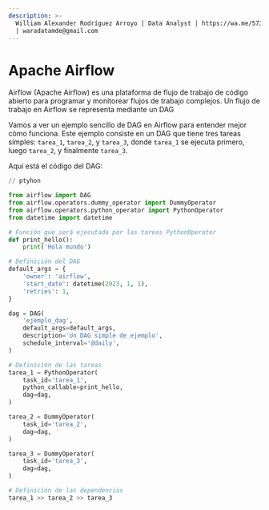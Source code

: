 ```yaml
---
description: >-
  William Alexander Rodríguez Arroyo | Data Analyst | https://wa.me/573117489870
  | waradatamde@gmail.com
---
```


# Apache Airflow

Airflow (Apache Airflow) es una plataforma de flujo de trabajo de código abierto para programar y monitorear flujos de trabajo complejos. Un flujo de trabajo en Airflow se representa mediante un DAG

Vamos a ver un ejemplo sencillo de DAG en Airflow para entender mejor cómo funciona. Este ejemplo consiste en un DAG que tiene tres tareas simples: `tarea_1`, `tarea_2`, y `tarea_3`, donde `tarea_1` se ejecuta primero, luego `tarea_2`, y finalmente `tarea_3`.

Aquí está el código del DAG:

```python
// ptyhon

from airflow import DAG
from airflow.operators.dummy_operator import DummyOperator
from airflow.operators.python_operator import PythonOperator
from datetime import datetime

# Función que será ejecutada por las tareas PythonOperator
def print_hello():
    print('Hola mundo')

# Definición del DAG
default_args = {
    'owner': 'airflow',
    'start_date': datetime(2023, 1, 1),
    'retries': 1,
}

dag = DAG(
    'ejemplo_dag',
    default_args=default_args,
    description='Un DAG simple de ejemplo',
    schedule_interval='@daily',
)

# Definición de las tareas
tarea_1 = PythonOperator(
    task_id='tarea_1',
    python_callable=print_hello,
    dag=dag,
)

tarea_2 = DummyOperator(
    task_id='tarea_2',
    dag=dag,
)

tarea_3 = DummyOperator(
    task_id='tarea_3',
    dag=dag,
)

# Definición de las dependencias
tarea_1 >> tarea_2 >> tarea_3

```
